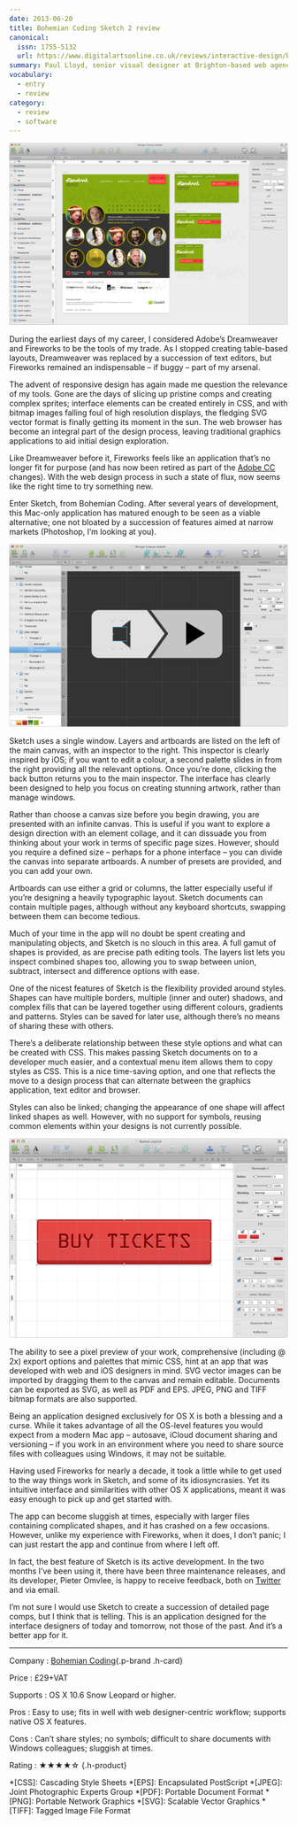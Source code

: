 ```yaml
---
date: 2013-06-20
title: Bohemian Coding Sketch 2 review
canonical:
  issn: 1755-5132
  url: https://www.digitalartsonline.co.uk/reviews/interactive-design/bohemian-coding-sketch-2-review/
summary: Paul Lloyd, senior visual designer at Brighton-based web agency Clearleft, explains why he’s not sad that Adobe has killed Fireworks, as he’s already moved onto a much better tool to design site interfaces and elements.
vocabulary:
  - entry
  - review
category:
  - review
  - software
---
```


![Screenshot of Sketch interface displaying four artboards.](/media/2013/171/a2/canvas_and_artboards.png "Canvas and artboards in Sketch.")

During the earliest days of my career, I considered Adobe’s Dreamweaver and Fireworks to be the tools of my trade. As I stopped creating table-based layouts, Dreamweaver was replaced by a succession of text editors, but Fireworks remained an indispensable – if buggy – part of my arsenal.

The advent of responsive design has again made me question the relevance of my tools. Gone are the days of slicing up pristine comps and creating complex sprites; interface elements can be created entirely in CSS, and with bitmap images falling foul of high resolution displays, the fledging SVG vector format is finally getting its moment in the sun. The web browser has become an integral part of the design process, leaving traditional graphics applications to aid initial design exploration.

Like Dreamweaver before it, Fireworks feels like an application that’s no longer fit for purpose (and has now been retired as part of the [Adobe CC][1] changes). With the web design process in such a state of flux, now seems like the right time to try something new.

Enter Sketch, from Bohemian Coding. After several years of development, this Mac-only application has matured enough to be seen as a viable alternative; one not bloated by a succession of features aimed at narrow markets (Photoshop, I’m looking at you).

![Screenshot of Sketch where two shapes have been combined.](/media/2013/171/a2/combined_shape.png "Combining shapes in Sketch.")

Sketch uses a single window. Layers and artboards are listed on the left of the main canvas, with an inspector to the right. This inspector is clearly inspired by iOS; if you want to edit a colour, a second palette slides in from the right providing all the relevant options. Once you’re done, clicking the back button returns you to the main inspector. The interface has clearly been designed to help you focus on creating stunning artwork, rather than manage windows.

Rather than choose a canvas size before you begin drawing, you are presented with an infinite canvas. This is useful if you want to explore a design direction with an element collage, and it can dissuade you from thinking about your work in terms of specific page sizes. However, should you require a defined size – perhaps for a phone interface – you can divide the canvas into separate artboards. A number of presets are provided, and you can add your own.

Artboards can use either a grid or columns, the latter especially useful if you’re designing a heavily typographic layout. Sketch documents can contain multiple pages, although without any keyboard shortcuts, swapping between them can become tedious.

Much of your time in the app will no doubt be spent creating and manipulating objects, and Sketch is no slouch in this area. A full gamut of shapes is provided, as are precise path editing tools. The layers list lets you inspect combined shapes too, allowing you to swap between union, subtract, intersect and difference options with ease.

One of the nicest features of Sketch is the flexibility provided around styles. Shapes can have multiple borders, multiple (inner and outer) shadows, and complex fills that can be layered together using different colours, gradients and patterns. Styles can be saved for later use, although there’s no means of sharing these with others.

There’s a deliberate relationship between these style options and what can be created with CSS. This makes passing Sketch documents on to a developer much easier, and a contextual menu item allows them to copy styles as CSS. This is a nice time-saving option, and one that reflects the move to a design process that can alternate between the graphics application, text editor and browser.

Styles can also be linked; changing the appearance of one shape will affect linked shapes as well. However, with no support for symbols, reusing common elements within your designs is not currently possible.

![Screenshot of Sketch applying styles to a button.](/media/2013/171/a2/shape_styles.png "Shape styles in Sketch.")

The ability to see a pixel preview of your work, comprehensive (including @​2x) export options and palettes that mimic CSS, hint at an app that was developed with web and iOS designers in mind. SVG vector images can be imported by dragging them to the canvas and remain editable. Documents can be exported as SVG, as well as PDF and EPS. JPEG, PNG and TIFF bitmap formats are also supported.

Being an application designed exclusively for OS X is both a blessing and a curse. While it takes advantage of all the OS-level features you would expect from a modern Mac app – autosave, iCloud document sharing and versioning – if you work in an environment where you need to share source files with colleagues using Windows, it may not be suitable.

Having used Fireworks for nearly a decade, it took a little while to get used to the way things work in Sketch, and some of its idiosyncrasies. Yet its intuitive interface and similarities with other OS X applications, meant it was easy enough to pick up and get started with.

The app can become sluggish at times, especially with larger files containing complicated shapes, and it has crashed on a few occasions. However, unlike my experience with Fireworks, when it does, I don’t panic; I can just restart the app and continue from where I left off.

In fact, the best feature of Sketch is its active development. In the two months I’ve been using it, there have been three maintenance releases, and its developer, Pieter Omvlee, is happy to receive feedback, both on [Twitter][2] and via email.

I’m not sure I would use Sketch to create a succession of detailed page comps, but I think that is telling. This is an application designed for the interface designers of today and tomorrow, not those of the past. And it’s a better app for it.

---

Company
: [Bohemian Coding](http://bohemiancoding.com/sketch/){.p-brand .h-card}

Price
: <data class="p-price" value="29.00">£29+VAT</data>

Supports
: OS X 10.6 Snow Leopard or higher.

Pros
: Easy to use; fits in well with web designer-centric workflow; supports native OS X features.

Cons
: Can’t share styles; no symbols; difficult to share documents with Windows colleagues; sluggish at times.

Rating
: <data class="p-rating" value="4">★★★★☆</data>
{.h-product}

[1]: https://www.digitalartsonline.co.uk/topic/adobe-creative-cloud/
[2]: https://twitter.com/bohemiancoding

*[CSS]: Cascading Style Sheets
*[EPS]: Encapsulated PostScript
*[JPEG]: Joint Photographic Experts Group
*[PDF]: Portable Document Format
*[PNG]: Portable Network Graphics
*[SVG]: Scalable Vector Graphics
*[TIFF]: Tagged Image File Format
